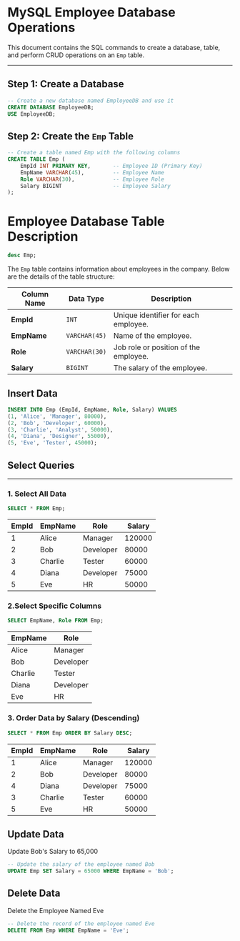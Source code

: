

# MySQL Employee Database Operations

This document contains the SQL commands to create a database, table, and perform CRUD operations on an `Emp` table.

---

## Step 1: Create a Database

```sql
-- Create a new database named EmployeeDB and use it
CREATE DATABASE EmployeeDB;
USE EmployeeDB;
```
## Step 2: Create the `Emp` Table

```sql
-- Create a table named Emp with the following columns
CREATE TABLE Emp (
    EmpId INT PRIMARY KEY,       -- Employee ID (Primary Key)
    EmpName VARCHAR(45),         -- Employee Name
    Role VARCHAR(30),            -- Employee Role
    Salary BIGINT                -- Employee Salary
);
```
# Employee Database Table Description
```sql
desc Emp;
```
The `Emp` table contains information about employees in the company. Below are the details of the table structure:

| Column Name | Data Type    | Description                          |
|-------------|--------------|--------------------------------------|
| **EmpId**   | `INT`        | Unique identifier for each employee. |
| **EmpName** | `VARCHAR(45)`| Name of the employee.               |
| **Role**    | `VARCHAR(30)`| Job role or position of the employee.|
| **Salary**  | `BIGINT`     | The salary of the employee.         |

## Insert Data

```sql
INSERT INTO Emp (EmpId, EmpName, Role, Salary) VALUES 
(1, 'Alice', 'Manager', 80000),
(2, 'Bob', 'Developer', 60000),
(3, 'Charlie', 'Analyst', 50000),
(4, 'Diana', 'Designer', 55000),
(5, 'Eve', 'Tester', 45000);
```
## Select Queries

---

### 1. Select All Data

```sql
SELECT * FROM Emp;
```
| EmpId | EmpName  | Role       | Salary  |
|-------|----------|------------|---------|
| 1     | Alice    | Manager    | 120000  |
| 2     | Bob      | Developer  | 80000   |
| 3     | Charlie  | Tester     | 60000   |
| 4     | Diana    | Developer  | 75000   |
| 5     | Eve      | HR         | 50000   |

### 2.Select Specific Columns
```sql
SELECT EmpName, Role FROM Emp;
```
| EmpName | Role      |
|---------|-----------|
| Alice   | Manager   |
| Bob     | Developer |
| Charlie | Tester    |
| Diana   | Developer |
| Eve     | HR        |

### 3. Order Data by Salary (Descending)
```sql
SELECT * FROM Emp ORDER BY Salary DESC;
```
| EmpId | EmpName | Role      | Salary |
|-------|---------|-----------|--------|
| 1     | Alice   | Manager   | 120000 |
| 2     | Bob     | Developer | 80000  |
| 4     | Diana   | Developer | 75000  |
| 3     | Charlie | Tester    | 60000  |
| 5     | Eve     | HR        | 50000  |

## Update Data
Update Bob's Salary to 65,000
```sql
-- Update the salary of the employee named Bob
UPDATE Emp SET Salary = 65000 WHERE EmpName = 'Bob';
```

## Delete Data
Delete the Employee Named Eve
```sql
-- Delete the record of the employee named Eve
DELETE FROM Emp WHERE EmpName = 'Eve';
```
